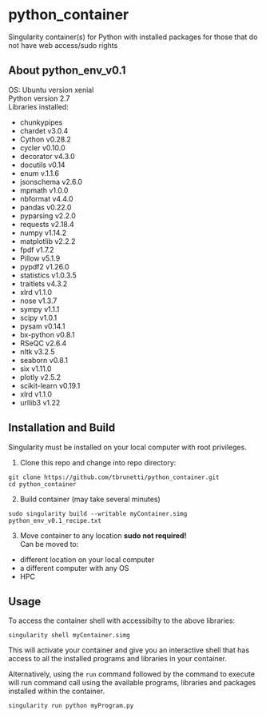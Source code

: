 # python_container
Singularity container(s) for Python with installed packages for those that do not have web access/sudo rights

## About python_env_v0.1
OS:  Ubuntu version xenial  
Python version 2.7  
Libraries installed:  
* chunkypipes
* chardet v3.0.4
* Cython v0.28.2
* cycler v0.10.0
* decorator v4.3.0
* docutils v0.14
* enum v.1.1.6
* jsonschema v2.6.0
* mpmath v1.0.0
* nbformat v4.4.0 
* pandas v0.22.0
* pyparsing v2.2.0
* requests v2.18.4
* numpy v1.14.2
* matplotlib v2.2.2
* fpdf v1.7.2
* Pillow v5.1.9
* pypdf2 v1.26.0
* statistics v1.0.3.5
* traitlets v4.3.2
* xlrd v1.1.0
* nose v1.3.7
* sympy v1.1.1
* scipy v1.0.1
* pysam v0.14.1
* bx-python v0.8.1
* RSeQC v2.6.4
* nltk v3.2.5
* seaborn v0.8.1
* six v1.11.0
* plotly v2.5.2
* scikit-learn v0.19.1
* xlrd v1.1.0
* urllib3 v1.22


## Installation and Build
Singularity must be installed on your local computer with root privileges.

1.  Clone this repo and change into repo directory:
```
git clone https://github.com/tbrunetti/python_container.git
cd python_container
```  
2.  Build container (may take several minutes)
```
sudo singularity build --writable myContainer.simg python_env_v0.1_recipe.txt
```   
3.  Move container to any location **sudo not required!**  
Can be moved to:  
* different location on your local computer
* a different computer with any OS
* HPC

## Usage
To access the container shell with accessibilty to the above libraries:  
```
singularity shell myContainer.simg
```
This will activate your container and give you an interactive shell that has access to all the installed programs and libraries in your container.  

Alternatively, using the `run` command followed by the command to execute will run command call using the available programs, libraries and packages installed within the container.  
```
singularity run python myProgram.py
```
